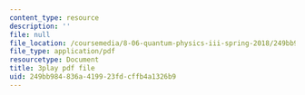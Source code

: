 ```yaml
---
content_type: resource
description: ''
file: null
file_location: /coursemedia/8-06-quantum-physics-iii-spring-2018/249bb984836a419923fdcffb4a1326b9_gRlrh4lRapM.pdf
file_type: application/pdf
resourcetype: Document
title: 3play pdf file
uid: 249bb984-836a-4199-23fd-cffb4a1326b9
---
```

